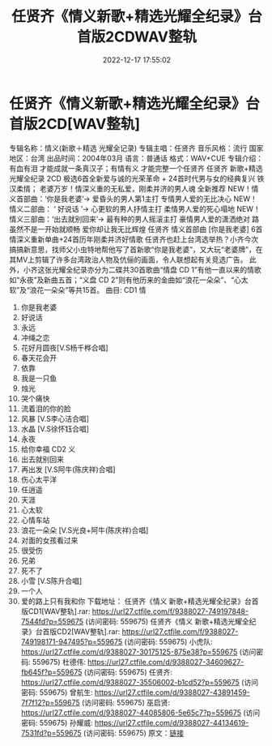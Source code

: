 ﻿---
title: 任贤齐《情义新歌+精选光耀全纪录》台首版2CDWAV整轨
date: 2022-12-17 17:55:02
categories: WAV车载音乐、镜像
tags: 华语中文
---
# 任贤齐《情义新歌+精选光耀全纪录》台首版2CD[WAV整轨]

专辑名称：情义(新歌＋精选 光耀全记录)
专辑主唱：任贤齐
音乐风格：流行
国家地区：台湾
出品时间：2004年03月
语言：普通话
格式：WAV+CUE
专辑介绍：
有血有泪 才能成就一条真汉子；有情有义 才能完整一个任贤齐
任贤齐 新歌+精选 光耀全纪录
2CD 极选6首全新爱与诚的光荣革命 + 24首时代男与女的经典复兴
铁汉柔情； 老婆万岁！情深义重的无私爱，刚柔并济的男人魂
全新推荐
NEW！情义首部曲：‘你是我老婆’→ 爱昏头的男人第1主打 专情男人爱的无比决心
NEW！情义二部曲： ‘ 好说话 ’→ 心更软的男人抒情主打 柔情男人爱的死心塌地
NEW！情义三部曲：‘出去就别回来’→ 最有种的男人摇滚主打 豪情男人爱的潇洒绝对
路虽然不是一开始就顺畅 爱你却让我无比辉煌
任贤齐 情义首部曲 [你是我老婆]
6首情深义重新单曲+24首历年刚柔并济好情歌
任贤齐也赶上台湾选举热？小齐今次搞搞新意思，找师父小虫特地帮他写了首新歌“你是我老婆”，又大玩“老婆牌”，在其MV上剪辑了许多台湾政治人物及伉俪的画面，令人联想起有关竞选广告。
此外，小齐这张光耀全纪录亦分为二碟共30首歌曲“情盘 CD 1”有他一直以来的情歌如“永夜”及新曲五首；“义盘 CD
2”则有他历来的金曲如“浪花一朵朵”、“心太软”及“浪花一朵朵”等共15首。
曲目:
CD1 情
01. 你是我老婆
02. 好说话
03. 永远
04. 冲绳之恋
05. 花好月圆夜[V.S杨千桦合唱]
06. 春天花会开
07. 依靠
08. 我是一只鱼
09. 烛光
10. 哭个痛快
11. 流着泪的你的脸
12. 风暴 [V.S李心洁合唱]
13. 水晶 [V.S徐怀钰合唱]
14. 永夜
15. 给你幸福
CD2 义
01. 出去就别回来
02. 再出发 [V.S阿牛(陈庆祥)合唱]
03. 伤心太平洋
04. 任逍遥
05. 天涯
06. 心太软
07. 心情车站
08. 浪花一朵朵 [V.S光良+阿牛(陈庆祥)合唱]
09. 对面的女孩看过来
10. 很受伤
11. 兄弟
12. 死不了
13. 小雪 [V.S陈升合唱]
14. 一个人
15. 爱的路上只有我和你
下载地址：
任贤齐《情义 新歌+精选光耀全纪录》台首版CD1[WAV整轨].rar: https://url27.ctfile.com/f/9388027-749197848-7544fd?p=559675
(访问密码: 559675)
任贤齐《情义 新歌+精选光耀全纪录》台首版CD2[WAV整轨].rar: https://url27.ctfile.com/f/9388027-749198171-947495?p=559675
(访问密码: 559675)
小虎队: https://url27.ctfile.com/d/9388027-30175125-875e38?p=559675
(访问密码: 559675)
杜德伟: https://url27.ctfile.com/d/9388027-34609627-fb645f?p=559675
(访问密码: 559675)
任贤齐: https://url27.ctfile.com/d/9388027-35506002-b1cd52?p=559675
(访问密码: 559675)
曾航生: https://url27.ctfile.com/d/9388027-43891459-7f7f12?p=559675
(访问密码: 559675)
巫启贤: https://url27.ctfile.com/d/9388027-44085806-5e65c7?p=559675
(访问密码: 559675)
孙耀威: https://url27.ctfile.com/d/9388027-44134619-7531fd?p=559675
(访问密码: 559675)
原文：[链接](https://blog.sina.com.cn/s/blog_1647c7e76010310m5.html)